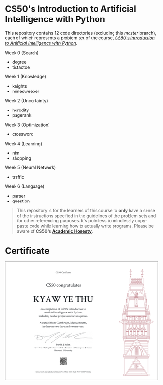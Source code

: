 # CS50's Introduction to Artificial Intelligence with Python

This repository contains 12 code directories (excluding this _master_ branch), each of which represents a problem set of the course, [_CS50's Introduction to Artificial Intelligence with Python_](https://www.edx.org/course/cs50s-introduction-to-artificial-intelligence-with-python).

Week 0 (Search)
- degree
- tictactoe

Week 1 (Knowledge)
- knights
- minesweeper

Week 2 (Uncertainty)
- heredity
- pagerank

Week 3 (Optimization)
- crossword

Week 4 (Learning)
- nim
- shopping

Week 5 (Neural Network)
- traffic

Week 6 (Language)
- parser
- question

> This repository is for the learners of this course to **only** have a sense of the instructions specified in the guidelines of the problem sets and for other referencing purposes. It's pointless to mindlessly copy-paste code while learning how to actually write programs. Please be aware of **CS50's** [**Academic Honesty**](https://cs50.harvard.edu/x/2021/honesty/).

# Certificate
![CS50's Introduction to Artificial Intelligence with Python Certificate](https://github.com/KyawYeThu-11/cs50ai/blob/master/certificate/cs50ai_certificate.png)
